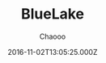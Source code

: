 ---
title: BlueLake
github: https://github.com/chaooo/hexo-theme-BlueLake
demo: https://chaoo.oschina.io/
author: Chaooo
ssg:
  - Hexo
cms:
  - Markdown
date: 2016-11-02T13:05:25.000Z
description: A simple theme for Hexo with great performance on different devices .
draft: true
publish_date: '2016-11-02T13:05:25Z'
update_date: '2022-04-21T08:30:19Z'
github_star: 323
github_fork: 128
---
